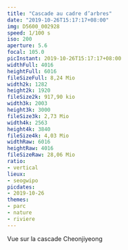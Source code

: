 ```yaml
---
title: "Cascade au cadre d’arbres"
date: "2019-10-26T15:17:17+08:00"
img: D5600_002928
speed: 1/100 s
iso: 200
aperture: 5.6
focal: 105.0
picInstant: 2019-10-26T15:17:17+08:00
widthFull: 4016
heightFull: 6016
fileSizeFull: 8,24 Mio
width2k: 1282
height2k: 1920
fileSize2k: 917,90 kio
width3k: 2003
height3k: 3000
fileSize3k: 2,73 Mio
width4k: 2563
height4k: 3840
fileSize4k: 4,03 Mio
widthRaw: 6016
heightRaw: 4016
fileSizeRaw: 28,06 Mio
ratio:
- vertical
lieux:
- seogwipo
picdates:
- 2019-10-26
themes:
- parc
- nature
- riviere
---
```


Vue sur la cascade Cheonjiyeong